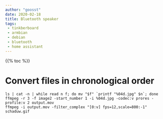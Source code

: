 ```yaml
---
author: "goosst"
date: 2020-02-18
title: Bluetooth speaker
tags:
 - tinkberboard
 - armbian
 - debian
 - bluetooth
 - home assistant
---
```


{{% toc %}}

# Convert files in chronological order

```
ls | cat -n | while read n f; do mv "$f" `printf "%04d.jpg" $n`; done
ffmpeg -r 3 -f image2 -start_number 1 -i %04d.jpg -codec:v prores -profile:v 2 output.mov
ffmpeg -i output.mov -filter_complex "[0:v] fps=12,scale=800:-1" schaduw.gif
```
